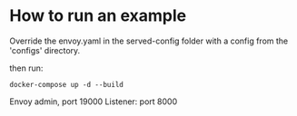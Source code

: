 
# How to run an example
Override the envoy.yaml in the served-config folder with a config from the 'configs' directory. 

then run: 

```
docker-compose up -d --build
```

Envoy admin, port 19000
Listener: port 8000